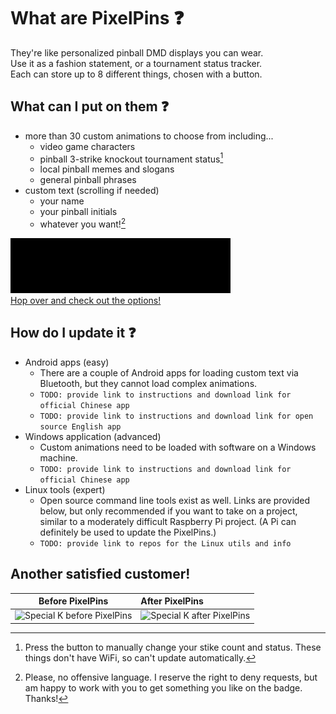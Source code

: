 # What are PixelPins :question:
They're like personalized pinball DMD displays you can wear. \
Use it as a fashion statement, or a tournament status tracker. \
Each can store up to 8 different things, chosen with a button.

## What can I put on them :question:
- more than 30 custom animations to choose from including...
  - video game characters
  - pinball 3-strike knockout tournament status[^2]
  - local pinball memes and slogans
  - general pinball phrases
- custom text (scrolling if needed)
  - your name
  - your pinball initials
  - whatever you want![^3]

<kbd><img src="images/Frogger_PREVIEW.gif"></kbd> \
[Hop over and check out the options!](art/)

## How do I update it :question:
- Android apps (easy)
  - There are a couple of Android apps for loading custom text via Bluetooth, but they cannot load complex animations.
  - `TODO: provide link to instructions and download link for official Chinese app`
  - `TODO: provide link to instructions and download link for open source English app`
- Windows application (advanced)
  - Custom animations need to be loaded with software on a Windows machine.
  - `TODO: provide link to instructions and download link for official Chinese app`
- Linux tools (expert)
  - Open source command line tools exist as well. Links are provided below, but only recommended if you want to take on a project, similar to a moderately difficult Raspberry Pi project. (A Pi can definitely be used to update the PixelPins.)
  - `TODO: provide link to repos for the Linux utils and info`

## Another satisfied customer!
| Before PixelPins |  After PixelPins |
|  :---:    |  :---        |
|  <img src="https://github.com/madcock/PixelPins/assets/2106838/68e4d674-3801-4fff-88f3-3521466ecc75" alt="Special K before PixelPins" width="240" height="322">  |  <img src="https://github.com/madcock/PixelPins/assets/2106838/91404f92-4d0a-407d-bd2e-e88741ffbc3e" alt="Special K after PixelPins" width="240" height="322">  |

[^1]: There's a pin on the back and a magnet included to stick them to a refrigerator or anything magnetic!
[^2]: Press the button to manually change your stike count and status. These things don't have WiFi, so can't update automatically.
[^3]: Please, no offensive language. I reserve the right to deny requests, but am happy to work with you to get something you like on the badge. Thanks!
